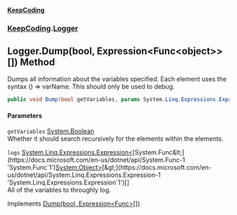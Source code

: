 #### [KeepCoding](index.md 'index')
### [KeepCoding](KeepCoding.md 'KeepCoding').[Logger](Logger.md 'KeepCoding.Logger')
## Logger.Dump(bool, Expression&lt;Func&lt;object&gt;&gt;[]) Method
Dumps all information about the variables specified. Each element uses the syntax () => varName. This should only be used to debug.  
```csharp
public void Dump(bool getVariables, params System.Linq.Expressions.Expression<System.Func<object>>[] logs);
```
#### Parameters
<a name='KeepCoding.Logger.Dump(bool.System.Linq.Expressions.Expression.System.Func.object....).getVariables'></a>
`getVariables` [System.Boolean](https://docs.microsoft.com/en-us/dotnet/api/System.Boolean 'System.Boolean')  
Whether it should search recursively for the elements within the elements.
  
<a name='KeepCoding.Logger.Dump(bool.System.Linq.Expressions.Expression.System.Func.object....).logs'></a>
`logs` [System.Linq.Expressions.Expression&lt;](https://docs.microsoft.com/en-us/dotnet/api/System.Linq.Expressions.Expression-1 'System.Linq.Expressions.Expression`1')[System.Func&lt;](https://docs.microsoft.com/en-us/dotnet/api/System.Func-1 'System.Func`1')[System.Object](https://docs.microsoft.com/en-us/dotnet/api/System.Object 'System.Object')[&gt;](https://docs.microsoft.com/en-us/dotnet/api/System.Func-1 'System.Func`1')[&gt;](https://docs.microsoft.com/en-us/dotnet/api/System.Linq.Expressions.Expression-1 'System.Linq.Expressions.Expression`1')[[]](https://docs.microsoft.com/en-us/dotnet/api/System.Array 'System.Array')  
All of the variables to throughly log.
  

Implements [Dump(bool, Expression<Func<object>>[])](IDump.Dump.oEw32XwclI51RGS.ki+2AA.md 'KeepCoding.IDump.Dump(bool, System.Linq.Expressions.Expression&lt;System.Func&lt;object&gt;&gt;[])')  
